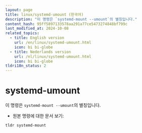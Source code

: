```yaml
---
layout: page
title: linux/systemd-umount (한국어)
description: "이 명령은 `systemd-mount --umount`의 별칭입니다."
content_hash: 95ff5897133578aa291a77ce5473274848bf799c
last_modified_at: 2024-10-08
related_topics:
  - title: English version
    url: /en/linux/systemd-umount.html
    icon: bi bi-globe
  - title: Nederlands version
    url: /nl/linux/systemd-umount.html
    icon: bi bi-globe
tldri18n_status: 2
---
```

# systemd-umount

이 명령은 `systemd-mount --umount`의 별칭입니다.

- 원본 명령에 대한 문서 보기:

`tldr systemd-mount`
